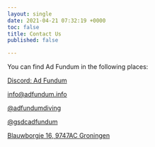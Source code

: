 ```yaml
---
layout: single
date: 2021-04-21 07:32:19 +0000
toc: false
title: Contact Us
published: false

---
```

You can find Ad Fundum in the following places:

<i class="fab fa-discord"></i> [Discord: Ad Fundum](https://discord.gg/CZdxKJRvDQ)

<i class="fas fa-at"></i> [info@adfundum.info](mailto://info@adfundum.info "Email")

<i class="fab fa-instagram"></i> [@adfundumdiving](https://instagram.com/adfundumdiving)

<i class="fab fa-facebook-square"></i> [@gsdcadfundum](https://facebook.com/gsdcadfundum)

<i class="fas fa-envelope"></i> [Blauwborgje 16, 9747AC Groningen](https://goo.gl/maps/fPFw3jSpy5zUHUX37)